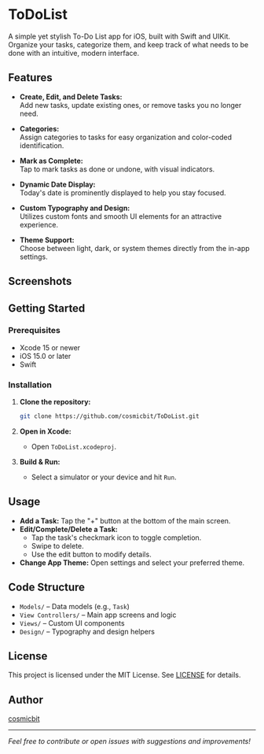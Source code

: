 # ToDoList

A simple yet stylish To-Do List app for iOS, built with Swift and UIKit. Organize your tasks, categorize them, and keep track of what needs to be done with an intuitive, modern interface.

## Features

- **Create, Edit, and Delete Tasks:**  
  Add new tasks, update existing ones, or remove tasks you no longer need.

- **Categories:**  
  Assign categories to tasks for easy organization and color-coded identification.

- **Mark as Complete:**  
  Tap to mark tasks as done or undone, with visual indicators.

- **Dynamic Date Display:**  
  Today's date is prominently displayed to help you stay focused.

- **Custom Typography and Design:**  
  Utilizes custom fonts and smooth UI elements for an attractive experience.

- **Theme Support:**  
  Choose between light, dark, or system themes directly from the in-app settings.

## Screenshots

<!-- Add screenshots here if available -->

## Getting Started

### Prerequisites

- Xcode 15 or newer
- iOS 15.0 or later
- Swift

### Installation

1. **Clone the repository:**
   ```bash
   git clone https://github.com/cosmicbit/ToDoList.git
   ```

2. **Open in Xcode:**
   - Open `ToDoList.xcodeproj`.

3. **Build & Run:**
   - Select a simulator or your device and hit `Run`.

## Usage

- **Add a Task:** Tap the "+" button at the bottom of the main screen.
- **Edit/Complete/Delete a Task:**  
  - Tap the task's checkmark icon to toggle completion.  
  - Swipe to delete.  
  - Use the edit button to modify details.
- **Change App Theme:** Open settings and select your preferred theme.

## Code Structure

- `Models/` – Data models (e.g., `Task`)
- `View Controllers/` – Main app screens and logic
- `Views/` – Custom UI components
- `Design/` – Typography and design helpers

## License

This project is licensed under the MIT License. See [LICENSE](LICENSE) for details.

## Author

[cosmicbit](https://github.com/cosmicbit)

---

*Feel free to contribute or open issues with suggestions and improvements!*
